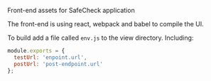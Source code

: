 Front-end assets for SafeCheck application

The front-end is using react, webpack and babel to compile the UI.

To build add a file called `env.js` to the view directory. Including:

```javascript
module.exports = {
  testUrl: 'enpoint.url',
  postUrl: 'post-endpoint.url'
};
```

